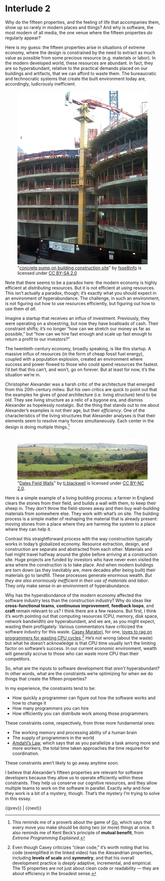 # Interlude 2

Why do the fifteen properties, and the feeling of life that accompanies them, show up so rarely in modern places and things? And why is software, the most modern of all media, the one venue where the fifteen properties _do_ regularly appear?

Here is my guess: the fifteen properties arise in situations of extreme economy, where the design is constrained by the need to extract as much value as possible from some precious resource (e.g. materials or labor). In the modern developed world, these resources are abundant. In fact, they are so <em>hyper</em>abundant, relative to the practical demands placed on our buildings and artifacts, that we can afford to waste them. The bureaucratic and technocratic systems that create the built environment today are, accordingly, ludicrously inefficient.

<figure style="--fig-width: 400px">
<img src="concrete-pump.webp" alt="Concrete pump on a construction site">
<figcaption>
&quot;<a href="https://www.flickr.com/photos/37031529@N00/3238264011">concrete pump on building construction site</a>&quot; by <a href="https://www.flickr.com/photos/37031529@N00">fsse8info</a> is licensed under <a href="https://creativecommons.org/licenses/by-sa/2.0/?ref=openverse">CC BY-SA 2.0</a>
</figcaption>
</figure>


Note that there seems to be a paradox here: the modern economy is highly efficient at _distributing_ resources. But it is not efficient at _using_ resources. This isn’t actually a paradox, though; it’s exactly what you should expect in an environment of hyperabundance. The challenge, in such an environment, is not figuring out how to use resources efficiently, but figuring out how to use them _at all_.

Imagine a startup that receives an influx of investment. Previously, they were operating on a shoestring, but now they have boatloads of cash. Their constraint shifts; it’s no longer “how can we stretch our money as far as possible,” but “how can we hire fast enough and scale up fast enough to return a profit to our investors?”

The twentieth-century economy, broadly speaking, is like this startup. A massive influx of resources (in the form of cheap fossil fuel energy), coupled with a population explosion, created an environment where success and power flowed to those who could spend resources the fastest. I’d bet that this can’t, and won’t, go on forever. But at least for now, it’s the situation we’re in.

Christopher Alexander was a harsh critic of the architecture that emerged from this 20th-century milieu. But his own critics are quick to point out that the examples he gives of _good_ architecture (i.e. living structure) tend to be _old_. They see living structure as a relic of a bygone era, and dismiss Alexander as hopelessly nostalgic. But the thing that stands out to me about Alexander’s examples is not their age, but their _efficiency_. One of the characteristics of the living structures that Alexander analyses is that their elements seem to resolve many forces simultaneously. Each center in the design is doing multiple things.[^1]

<figure class="bleed">
<img src="field-walls.webp" alt="Dales Field Walls">
<figcaption>
&quot;<a href="https://www.flickr.com/photos/8185633@N07/3724578703">Dales Field Walls</a>&quot; by <a href="https://www.flickr.com/photos/8185633@N07">tj.blackwell</a> is licensed under <a href="https://creativecommons.org/licenses/by-nc/2.0/?ref=openverse">CC BY-NC 2.0</a>.
</figcaption>
</figure>

Here is a simple example of a living building process: a farmer in England clears the stones from their field, and builds a wall with them, to keep their sheep in. They don’t throw the field-stones away and then buy wall-building materials from somewhere else. They work with what’s on site. The building process is a simple matter of reshaping the material that is already present: moving stones from a place where they are harming the system to a place where they can help it.

Contrast this straightforward process with the way construction typically works in today’s globalized economy. Resource extraction, design, and construction are separate and abstracted from each other. Materials and fuel might travel halfway around the globe before arriving at a construction site. Huge projects are funded by investors who have never even visited the area where the construction is to take place. And when modern buildings are torn down (as they inevitably are, mere decades after being built) their materials go to landfill. These processes generate enormous wealth. _But they are also enormously inefficient in their use of materials and labor_. They only make sense in an environment of hyperabundance.

Why has the hyperabundance of the modern economy affected the software industry less than the construction industry? Why do ideas like **cross-functional teams**, **continuous improvement**, **feedback loops**, and **craft** remain relevant to us? I think there are a few reasons. But first, I think it’s worth pointing out that computing resources (CPU, memory, disk space, network bandwidth) _are_ hyperabundant, and we are, as you might expect, wasting them profligately. Various commentators have criticized the software industry for this waste. [Casey Muratori](https://www.youtube.com/@MollyRocket), for one, [loves to rag on programmers for wasting CPU cycles](https://www.youtube.com/watch?v=tD5NrevFtbU).[^2] He’s not wrong (about the waste) but what he doesn’t acknowledge is that CPU time usually isn’t the limiting factor on software’s success. In our current economic environment, wealth will generally accrue to those who can waste more CPU than their competitors.

So, what are the inputs to software development that _aren’t_ hyperabundant? In other words, what are the constraints we’re optimizing for when we do things that create the fifteen properties?

In my experience, the constraints tend to be:

*   How quickly a programmer can figure out how the software works and how to change it
*   How many programmers you can hire
*   How efficiently you can distribute work among those programmers.
    

These constraints come, respectively, from three more fundamental ones:

*   The working memory and processing ability of a human brain
*   The supply of programmers in the world
*   [Amdahl’s Law](https://en.wikipedia.org/wiki/Amdahl%27s_law), which says that as you parallelize a task among more and more workers, the total time taken approaches the time required for coordination.
    
These constraints aren’t likely to go away anytime soon.

I believe that Alexander’s fifteen properties are relevant for software developers because they allow us to operate efficiently within these constraints. They help us conserve our cognitive resources, and they allow multiple teams to work on the software in parallel. Exactly _why_ and _how_ they work is a bit of a mystery, though. That’s the mystery I’m trying to solve in this essay.

[^1]: This reminds me of a proverb about the game of [Go](https://en.wikipedia.org/wiki/Go_(game)), which says that every move you make should be doing two (or more) things at once. It also reminds me of Kent Beck’s principle of **mutual benefit**, from _Extreme Programming Explained_.

[^2]: Even though Casey criticizes “clean code,” it’s worth noting that his code (exemplified in the linked video) has the Alexandrian properties, including **levels of scale** and **symmetry**, and that his overall development practice is _deeply_ adaptive, incremental, and empirical. The 15 properties are not just about clean code or readability — they are about efficiency in the broadest sense.

<nav class="centered-text">{{prev}} | {{next}}</nav>